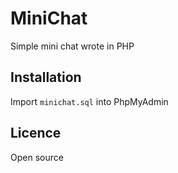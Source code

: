 # MiniChat
Simple mini chat wrote in PHP 

## Installation
 Import `minichat.sql` into PhpMyAdmin
 
## Licence
Open source
